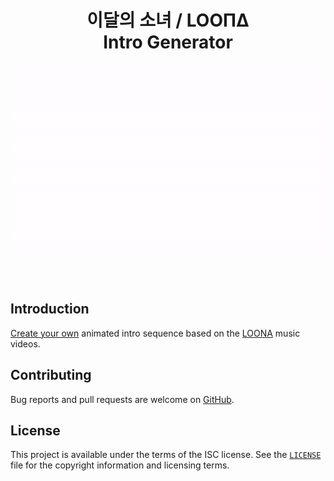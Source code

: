 <h1 align="center">이달의 소녀 / LOOΠΔ <br /> Intro Generator</h1>
<p align="center">
  <a href="https://michaelbull.github.io/loona-intro-generator/"><img src="https://github.com/michaelbull/loona-intro-generator/raw/master/assets/preview-loona.gif" alt="Preview" /></a>
</p>
<br />

## Introduction

[Create your own][app] animated intro sequence based on the
[LOONA][loonatheworld] music videos.

## Contributing

Bug reports and pull requests are welcome on [GitHub][github].

## License

This project is available under the terms of the ISC license. See the
[`LICENSE`](LICENSE) file for the copyright information and licensing terms.

[app]: https://michaelbull.github.io/loona-intro-generator/
[loonatheworld]: http://loonatheworld.com/
[github]: https://github.com/michaelbull/loona-intro-generator
